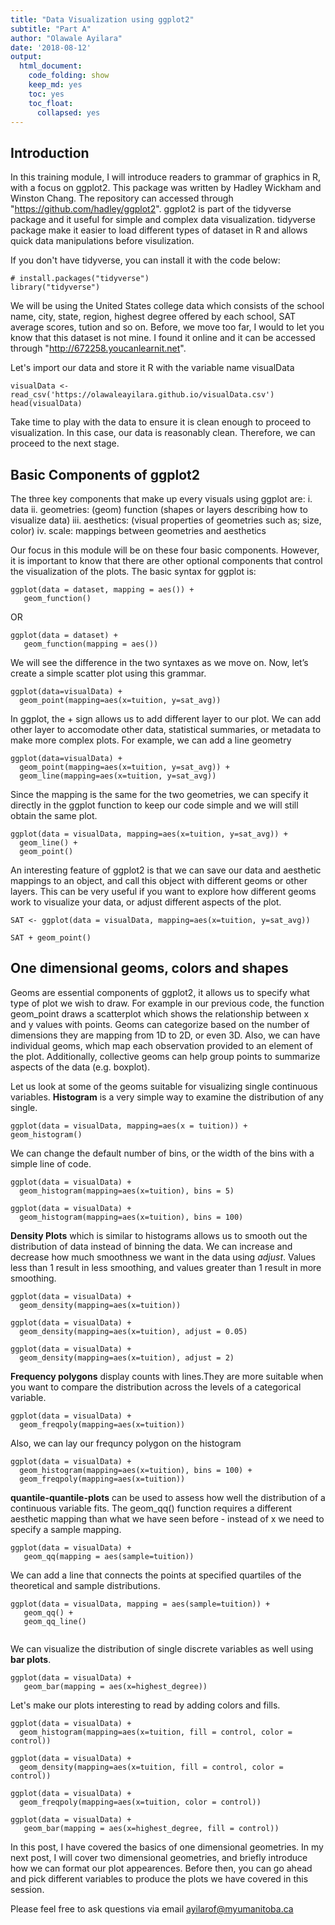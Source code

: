 ```yaml
---
title: "Data Visualization using ggplot2"
subtitle: "Part A"
author: "Olawale Ayilara"
date: '2018-08-12'
output: 
  html_document: 
    code_folding: show
    keep_md: yes
    toc: yes
    toc_float:
      collapsed: yes
---
```



## Introduction
In this training module, I will introduce readers to grammar of graphics in R, with a focus on ggplot2. This package was written by Hadley Wickham and Winston Chang. The repository can accessed through "https://github.com/hadley/ggplot2". ggplot2 is part of the tidyverse package and it useful for simple and complex data visualization. tidyverse package make it easier to load different types of dataset in R and allows quick data manipulations before visulization. 

If you don't have tidyverse, you can install it with the code below:


```{r}
# install.packages("tidyverse")
library("tidyverse")
```

We will be using the United States college data which consists of the school name, city, state, region, highest degree offered by each school, SAT average scores, tution and so on.  Before, we move too far, I would to let you know that this dataset is not mine. I found it online and it can be accessed through "http://672258.youcanlearnit.net". 

Let's import our data and store it R with the variable name visualData

```{r}
visualData <- read_csv('https://olawaleayilara.github.io/visualData.csv')
head(visualData)
```
Take time to play with the data to ensure it is clean enough to proceed to visualization. In this case, our data is reasonably clean. Therefore, we can proceed to the next stage. 


## Basic Components of ggplot2
The three key components that make up every visuals using ggplot are: 
i. data 
ii. geometries: (geom) function (shapes or layers describing how to visualize data)
iii. aesthetics: (visual properties of geometries such as; size, color) 
iv. scale: mappings between geometries and aesthetics 

Our focus in this module will be on these four basic components. However, it is important to know that there are other optional components that control the visualization of the plots. The basic syntax for ggplot is:


```
ggplot(data = dataset, mapping = aes()) + 
   geom_function()
```
OR

```
ggplot(data = dataset) + 
   geom_function(mapping = aes())
```
We will see the difference in the two syntaxes as we move on. Now, let’s create a simple scatter plot using this grammar.

```{r}
ggplot(data=visualData) +
  geom_point(mapping=aes(x=tuition, y=sat_avg))
```

In ggplot, the $+$ sign allows us to add different layer to our plot. We can add other layer to accomodate other data, statistical summaries, or metadata to make more complex plots. For example, we can add a line geometry

```{r}
ggplot(data=visualData) +
  geom_point(mapping=aes(x=tuition, y=sat_avg)) +
  geom_line(mapping=aes(x=tuition, y=sat_avg))
```

Since the mapping is the same for the two geometries, we can specify it directly in the ggplot function to keep our code simple and we will still obtain the same plot.

```{r}
ggplot(data = visualData, mapping=aes(x=tuition, y=sat_avg)) +
  geom_line() +
  geom_point()
```

An interesting feature of ggplot2 is that we can save our data and aesthetic mappings to an object, and call this object with different geoms or other layers. This can be very useful if you want to explore how different geoms work to visualize your data, or adjust different aspects of the plot.

```{r}
SAT <- ggplot(data = visualData, mapping=aes(x=tuition, y=sat_avg))
```
```{r}
SAT + geom_point()
```

## One dimensional geoms, colors and shapes

Geoms are essential components of ggplot2, it allows us to specify what type of plot we wish to draw. For example in our previous code, the function geom_point draws a scatterplot which shows the relationship between x and y values with points. Geoms can categorize based on the number of dimensions they are mapping from 1D to 2D, or even 3D. Also, we can have individual geoms, which map each observation provided to an element of the plot. Additionally, collective geoms can help group points to summarize aspects of the data (e.g. boxplot). 

Let us look at some of the geoms suitable for visualizing single continuous variables. **Histogram** is a very simple way to examine the distribution of any single.

```{r}
ggplot(data = visualData, mapping=aes(x = tuition)) +
geom_histogram()
```


We can change the default number of bins, or the width of the bins with a simple line of code.

```{r}
ggplot(data = visualData) +
  geom_histogram(mapping=aes(x=tuition), bins = 5)
```


```{r}
ggplot(data = visualData) +
  geom_histogram(mapping=aes(x=tuition), bins = 100)
```

**Density Plots** which is similar to histograms allows us to smooth out the distribution of data instead of binning the data. We can increase and decrease how much smoothness we want in the data using *adjust*.  Values less than 1 result in less smoothing, and values greater than 1 result in more smoothing.

```{r}
ggplot(data = visualData) +
  geom_density(mapping=aes(x=tuition))
```

```{r}
ggplot(data = visualData) +
  geom_density(mapping=aes(x=tuition), adjust = 0.05)
```

```{r}
ggplot(data = visualData) +
  geom_density(mapping=aes(x=tuition), adjust = 2)
```


**Frequency polygons** display counts with lines.They are more suitable when you want to compare the distribution across the levels of a categorical variable.
```{r}
ggplot(data = visualData) +
  geom_freqpoly(mapping=aes(x=tuition))
```

Also, we can lay our frequncy polygon on the histogram 
```{r}
ggplot(data = visualData) +
  geom_histogram(mapping=aes(x=tuition), bins = 100) +
  geom_freqpoly(mapping=aes(x=tuition))

```


**quantile-quantile-plots** can be used to assess how well the distribution of a continuous variable fits.  The geom_qq() function requires a different aesthetic mapping than what we have seen before - instead of x we need to specify a sample mapping.

```{r}
ggplot(data = visualData) + 
   geom_qq(mapping = aes(sample=tuition))
```

We can add a line that connects the points at specified quartiles of the theoretical and sample distributions.

```{r}
ggplot(data = visualData, mapping = aes(sample=tuition)) + 
   geom_qq() +
   geom_qq_line()
  
```

We can visualize the distribution of single discrete variables as well using **bar plots**.
```{r}
ggplot(data = visualData) + 
   geom_bar(mapping = aes(x=highest_degree))
```


Let's make our plots interesting to read by adding colors and fills.

```{r}
ggplot(data = visualData) +
  geom_histogram(mapping=aes(x=tuition, fill = control, color = control))
```

```{r}
ggplot(data = visualData) +
  geom_density(mapping=aes(x=tuition, fill = control, color = control))
```

```{r}
ggplot(data = visualData) +
  geom_freqpoly(mapping=aes(x=tuition, color = control))
```

```{r}
ggplot(data = visualData) + 
   geom_bar(mapping = aes(x=highest_degree, fill = control))
```

In this post, I have covered the basics of one dimensional geometries. In my next post, I will cover two dimensional geometries, and briefly introduce how we can format our plot appearences. Before then, you can  go ahead and pick different variables to produce the plots we have covered in this session. 


Please feel free to ask questions via email ayilarof@myumanitoba.ca

